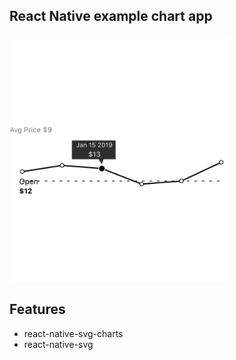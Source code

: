## React Native example chart app
<img src="https://github.com/hung-nb/react-native-svgcharts/blob/master/Screen%20Shot%202019-03-07%20at%205.54.49%20pm.png" width="350"/>

## Features
* react-native-svg-charts
* react-native-svg
